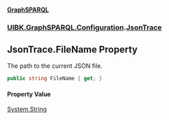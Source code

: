 #### [GraphSPARQL](./index.md 'index')
### [UIBK.GraphSPARQL.Configuration](./UIBK-GraphSPARQL-Configuration.md 'UIBK.GraphSPARQL.Configuration').[JsonTrace](./UIBK-GraphSPARQL-Configuration-JsonTrace.md 'UIBK.GraphSPARQL.Configuration.JsonTrace')
## JsonTrace.FileName Property
The path to the current JSON file.  
```csharp
public string FileName { get; }
```
#### Property Value
[System.String](https://docs.microsoft.com/en-us/dotnet/api/System.String 'System.String')  
